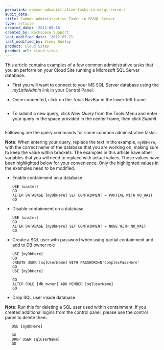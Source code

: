 ```yaml
---
permalink: common-administrative-tasks-in-mssql-server/
audit_date:
title: Common Administrative Tasks in MSSQL Server
type: article
created_date: '2012-05-16'
created_by: Rackspace Support
last_modified_date: '2012-05-21'
last_modified_by: Jimmy Rudley
product: Cloud Sites
product_url: cloud-sites
---
```


This article contains examples of a few common administrative tasks that
you an perform on your Cloud Site running a Microsoft SQL Server
database.

- First you will want to connect to your MS SQL Server database using the *myLittleAdmin* link in your Control Panel.
- Once connected, click on the *Tools* NavBar in the lower-left frame.

  <img src="{% asset_path cloud-sites/common-administrative-tasks-in-mssql-server/1_Tools.png %}" alt="" />

- To submit a new query, click *New Query* from the Tools Menu and enter your query in the space provided in the center frame, then click *Submit*.

  <img src="{% asset_path cloud-sites/common-administrative-tasks-in-mssql-server/2_NewQuery.png %}" alt="" />

Following are the query commands for some common administrative tasks:

**Note:** When entering your query, replace the text in the
example, `myDbHere`, with the
correct name of the database that you are working on, making sure to
keep the value within brackets. The examples in this article have other
variables that you will need to replace with actual values. These
values have been highlighted below for your convenience. Only the
highlighted values in the examples need to be modified.

-  Enable containment on a database

       USE [master]
       GO
       ALTER DATABASE [myDbHere] SET CONTAINMENT = PARTIAL WITH NO_WAIT
       GO

-  Disable containment on a database

       USE [master]
       GO
       ALTER DATABASE [myDbHere] SET CONTAINMENT = NONE WITH NO_WAIT
       GO

-  Create a SQL user with password when using partial containment and add to DB owner role

       USE [myDbHere]
       GO
       CREATE USER [sqlUserName] WITH PASSWORD=N'ComplexPassHere'
       GO
       USE [myDbHere]

       GO
       ALTER ROLE [db_owner] ADD MEMBER [sqlUserName]
       GO

-  Drop SQL user inside database

  **Note:** Run this for deleting a SQL user used within containment. If
you created additional logins from the control panel, please use the
control panel to delete them.

       USE [myDbHere]

       GO
       DROP USER sqlUserName]
       GO

